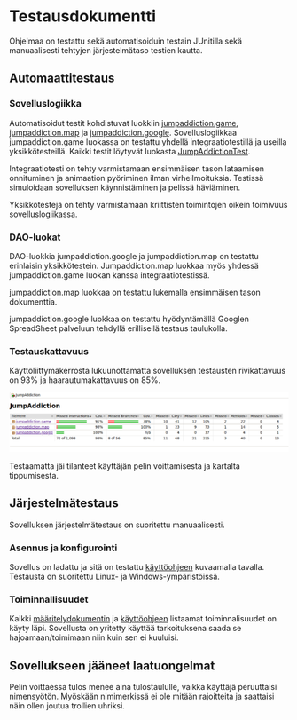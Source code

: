# Testausdokumentti

Ohjelmaa on testattu sekä automatisoiduin testain JUnitilla sekä manuaalisesti tehtyjen järjestelmätaso testien kautta.

## Automaattitestaus

### Sovelluslogiikka

Automatisoidut testit kohdistuvat luokkiin [jumpaddiction.game](/src/main/java/jumpaddiction/game), [jumpaddiction.map](/src/main/java/jumpaddiction/map) ja [jumpaddiction.google](/src/main/java/jumpaddiction/google). Sovelluslogiikkaa jumpaddiction.game luokassa on testattu yhdellä integraatiotestillä ja useilla yksikkötesteillä. Kaikki testit löytyvät luokasta [JumpAddictionTest](/src/test/java/JumpAddictionTest.java).

Integraatiotesti on tehty varmistamaan ensimmäisen tason lataamisen onnituminen ja animaation pyöriminen ilman virheilmoituksia. Testissä simuloidaan sovelluksen käynnistäminen ja pelissä häviäminen. 

Yksikkötestejä on tehty varmistamaan kriittisten toimintojen oikein toimivuus sovelluslogiikassa.

### DAO-luokat

DAO-luokkia jumpaddiction.google ja jumpaddiction.map on testattu erinlaisin yksikkötestein. Jumpaddiction.map luokkaa myös yhdessä jumpaddiction.game luokan kanssa integraatiotestissä. 

jumpaddiction.map luokkaa on testattu lukemalla ensimmäisen tason dokumenttia.

jumpaddiction.google luokkaa on testattu hyödyntämällä Googlen SpreadSheet palveluun tehdyllä erillisellä testaus taulukolla. 

### Testauskattavuus

Käyttöliittymäkerrosta lukuunottamatta sovelluksen testausten rivikattavuus on 93% ja haarautumakattavuus on 85%.

![Jacoco_raportti](/dokumentaatio/kuvat/testikattavuus.png)

Testaamatta jäi tilanteet käyttäjän pelin voittamisesta ja kartalta tippumisesta.

## Järjestelmätestaus

Sovelluksen järjestelmätestaus on suoritettu manuaalisesti.

### Asennus ja konfigurointi

Sovellus on ladattu ja sitä on testattu [käyttöohjeen](/dokumentaatio/kayttoohje.md) kuvaamalla tavalla. Testausta on suoritettu Linux- ja Windows-ympäristöissä.

### Toiminnallisuudet

Kaikki [määritelydokumentin](/dokumentaatio/vaatimusmaarittely.md) ja [käyttöohjeen](/dokumentaatio/kayttoohje.md) listaamat toiminnalisuudet on käyty läpi. Sovellusta on yritetty käyttää tarkoituksena saada se hajoamaan/toimimaan niin kuin sen ei kuuluisi. 

## Sovellukseen jääneet laatuongelmat

Pelin voittaessa tulos menee aina tulostaululle, vaikka käyttäjä peruuttaisi nimensyötön. Myöskään nimimerkissä ei ole mitään rajoitteita ja saattaisi näin ollen joutua trollien uhriksi. 
